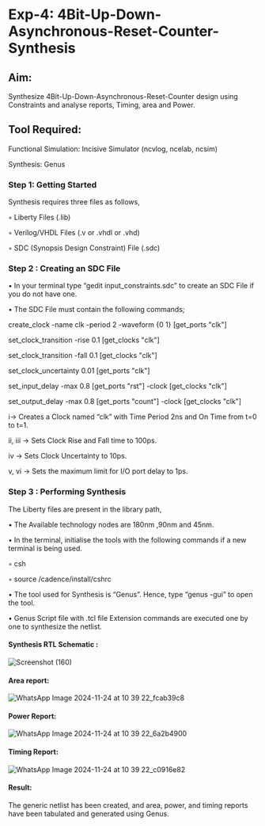 # Exp-4: 4Bit-Up-Down-Asynchronous-Reset-Counter-Synthesis

## Aim:

Synthesize 4Bit-Up-Down-Asynchronous-Reset-Counter design using Constraints and analyse reports, Timing, area and Power.

## Tool Required:

Functional Simulation: Incisive Simulator (ncvlog, ncelab, ncsim)

Synthesis: Genus

### Step 1: Getting Started

Synthesis requires three files as follows,

◦ Liberty Files (.lib)

◦ Verilog/VHDL Files (.v or .vhdl or .vhd)

◦ SDC (Synopsis Design Constraint) File (.sdc)

 ### Step 2 : Creating an SDC File

•	In your terminal type “gedit input_constraints.sdc” to create an SDC File if you do not have one.

•	The SDC File must contain the following commands;

create_clock -name clk -period 2 -waveform {0 1} [get_ports "clk"]

set_clock_transition -rise 0.1 [get_clocks "clk"]

set_clock_transition -fall 0.1 [get_clocks "clk"]

set_clock_uncertainty 0.01 [get_ports "clk"]

set_input_delay -max 0.8 [get_ports "rst"] -clock [get_clocks "clk"]

set_output_delay -max 0.8 [get_ports "count"] -clock [get_clocks "clk"]

i→ Creates a Clock named “clk” with Time Period 2ns and On Time from t=0 to t=1.

ii, iii → Sets Clock Rise and Fall time to 100ps.

iv → Sets Clock Uncertainty to 10ps.

v, vi → Sets the maximum limit for I/O port delay to 1ps.

### Step 3 : Performing Synthesis

The Liberty files are present in the library path,

• The Available technology nodes are 180nm ,90nm and 45nm.

• In the terminal, initialise the tools with the following commands if a new terminal is being
used.

◦ csh

◦ source /cadence/install/cshrc

• The tool used for Synthesis is “Genus”. Hence, type “genus -gui” to open the tool.

• Genus Script file with .tcl file Extension commands are executed one by one to synthesize the netlist.

#### Synthesis RTL Schematic :

![Screenshot (160)](https://github.com/user-attachments/assets/207c46e4-fa13-4df1-bb15-2b74cd12de32)


#### Area report:
![WhatsApp Image 2024-11-24 at 10 39 22_fcab39c8](https://github.com/user-attachments/assets/5c54dca4-5304-448b-be13-c1a293f18c2d)



#### Power Report:

![WhatsApp Image 2024-11-24 at 10 39 22_6a2b4900](https://github.com/user-attachments/assets/3b722511-9706-425a-8eca-3cda28a948ac)


#### Timing Report: 

![WhatsApp Image 2024-11-24 at 10 39 22_c0916e82](https://github.com/user-attachments/assets/820f9f47-ef66-45d3-b61d-33d92e2e726c)

#### Result: 

The generic netlist has been created, and area, power, and timing reports have been tabulated and generated using Genus.






